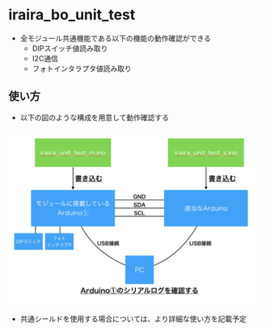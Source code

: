 # iraira_bo_unit_test

- 全モジュール共通機能である以下の機能の動作確認ができる
  - DIPスイッチ値読み取り
  - I2C通信
  - フォトインタラプタ値読み取り

## 使い方

- 以下の図のような構成を用意して動作確認する
<img src="https://github.com/Lchika/iraira_bo_unit_test/blob/master/pic/iraira_unit_test_pic_1.png" width="600px">

- 共通シールドを使用する場合については、より詳細な使い方を記載予定